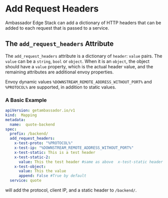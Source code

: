 # Add Request Headers

Ambassador Edge Stack can add a dictionary of HTTP headers that can be added to each request that is passed to a service.

## The `add_request_headers` Attribute

The `add_request_headers` attribute is a dictionary of `header`: `value` pairs. The `value` can be a `string`, `bool` or `object`. When it is an `object`, the object should have a `value` property, which is the actual header value, and the remaining attributes are additional envoy properties.

Envoy dynamic values `%DOWNSTREAM_REMOTE_ADDRESS_WITHOUT_PORT%` and `%PROTOCOL%` are supported, in addition to static values.

### A Basic Example

```yaml
apiVersion: getambassador.io/v1
kind:  Mapping
metadata:
  name:  quote-backend
spec:
  prefix: /backend/
  add_request_headers:
    x-test-proto: "%PROTOCOL%"
    x-test-ip: "%DOWNSTREAM_REMOTE_ADDRESS_WITHOUT_PORT%"
    x-test-static: This is a test header
    x-test-static-2:
      value: This the test header #same as above  x-test-static header
    x-test-object:
      value: This the value
      append: False #True by default
  service: quote
  ```

will add the protocol, client IP, and a static header to `/backend/`.
